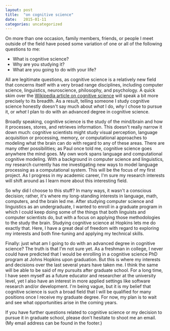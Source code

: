 ```yaml
---
layout: post
title:  "on cognitive science"
date:   2015-01-11
categories: uncategorized
---
```

On more than one occasion, family members, friends, or people I meet outside of the field have posed some variation of one or all of the following questions to me:

* What is cognitive science? 
* Why are you studying it? 
* What are you going to do with your life?

All are legitimate questions, as cognitive science is a relatively new field that concerns itself with a very broad range disciplines, including computer science, linguistics, neuroscience, philosophy, and psychology. A quick skim over the [Wikipedia article on cognitive science](http://en.wikipedia.org/wiki/Cognitive_science) will speak a bit more precisely to its breadth. As a result, telling someone I study cognitive science honestly doesn't say much about *what* I do, *why* I chose to pursue it, or *what* I plan to do with an advanced degree in cognitive science.

Broadly speaking, cognitive science is the study of the mind/brain and how it processes, stores, and retrieves information. This doesn't really narrow it down much: cognitive scientists might study visual perception, language acquisition or processing, memory, or computational approaches to modeling what the brain can do with regard to any of these areas. There are many other possibilities; as Paul once told me, cognitive science goes anywhere the mind goes. My own work spans language and computational cognitive modeling. With a background in computer science and linguistics, my research currently has me investigating new ways to model language processing as a computational system. This will be the focus of my first project. As I progress in my academic career, I'm sure my research interests will shift around as I learn more about this interesting field.

So why did I choose to this stuff? In many ways, it wasn't a conscious decision; rather, it's where my long-standing interests in language, math, computers, and the brain led me. After studying computer science and linguistics as an undergraduate, I wanted to enroll in a graduate program in which I could keep doing some of the things that both linguists and computer scientists do, but with a focus on applying those methodologies to the study the brain. Studying cognitive science at Hopkins lets me do exactly that. Here, I have a great deal of freedom with regard to exploring my interests and both fine-tuning and applying my technical skills.

Finally: just what am I going to do with an advanced degree in cognitive science? The truth is that I'm not sure yet. As a freshman in college, I never could have predicted that I would be enrolling in a cognitive science PhD program at Johns Hopkins upon graduation. But this is where my interests and decisions over the last several years have taken me. I think the same will be able to be said of my pursuits after graduate school. For a long time, I have seen myself as a future educator and researcher at the university level, yet I also have an interest in more applied settings like software research and/or development. I'm being vague, but it is my belief that cognitive science is such a broad field that I will be qualified for many positions once I receive my graduate degree. For now, my plan is to wait and see what opportunities arise in the coming years.

If you have further questions related to cognitive science or my decision to pursue it in graduate school, please don't hesitate to shoot me an email. (My email address can be found in the footer.)
